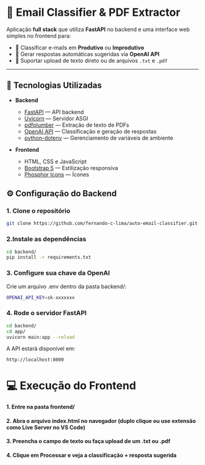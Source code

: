 # 📧 Email Classifier & PDF Extractor

Aplicação **full stack** que utiliza **FastAPI** no backend e uma interface web simples no frontend para:

- 📂 Classificar e-mails em **Produtivo** ou **Improdutivo**
- 🤖 Gerar respostas automáticas sugeridas via **OpenAI API**
- 📑 Suportar upload de texto direto ou de arquivos `.txt` e `.pdf`

---

## 🚀 Tecnologias Utilizadas

- **Backend**
  - [FastAPI](https://fastapi.tiangolo.com/) — API backend
  - [Uvicorn](https://www.uvicorn.org/) — Servidor ASGI
  - [pdfplumber](https://github.com/jsvine/pdfplumber) — Extração de texto de PDFs
  - [OpenAI API](https://platform.openai.com/) — Classificação e geração de respostas
  - [python-dotenv](https://pypi.org/project/python-dotenv/) — Gerenciamento de variáveis de ambiente

- **Frontend**
  - HTML, CSS e JavaScript
  - [Bootstrap 5](https://getbootstrap.com/) — Estilização responsiva
  - [Phosphor Icons](https://phosphoricons.com/) — Ícones


## ⚙️ Configuração do Backend

### 1. Clone o repositório
```bash
git clone https://github.com/fernando-c-lima/auto-email-classifier.git
```

### 2.Instale as dependências

```bash
cd backend/
pip install -r requirements.txt
```

### 3. Configure sua chave da OpenAI
Crie um arquivo .env dentro da pasta backend/:
```bash
OPENAI_API_KEY=sk-xxxxxxx
```

### 4. Rode o servidor FastAPI

```bash
cd backend/
cd app/
uvicorn main:app --reload
```

A API estará disponível em:
```bash
http://localhost:8000
```


# 💻 Execução do Frontend

#### 1. Entre na pasta frontend/

#### 2. Abra o arquivo index.html no navegador (duplo clique ou use extensão como Live Server no VS Code)

#### 3. Preencha o campo de texto ou faça upload de um .txt ou .pdf

#### 4. Clique em Processar e veja a classificação + resposta sugerida






